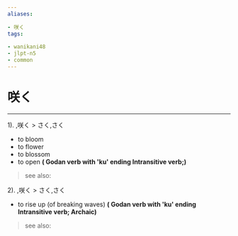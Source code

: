 ```yaml
---
aliases:
    
- 咲く
tags:
    
- wanikani48
- jlpt-n5
- common
---
```


# 咲く
---
1).
,咲く > さく,さく

- to bloom
- to flower
- to blossom
- to open
**( Godan verb with 'ku' ending Intransitive verb;)**
> see also: 
            
2).
,咲く > さく,さく

- to rise up (of breaking waves)
**( Godan verb with 'ku' ending Intransitive verb; Archaic)**
> see also: 
            
